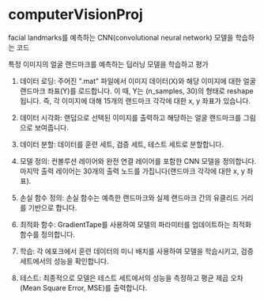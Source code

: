 # computerVisionProj
facial landmarks를 예측하는 CNN(convolutional neural network) 모델을 학습하는 코드

특정 이미지의 얼굴 랜드마크를 예측하는 딥러닝 모델을 학습하고 평가



1. 데이터 로딩: 주어진 ".mat" 파일에서 이미지 데이터(X)와 해당 이미지에 대한 얼굴 랜드마크 좌표(Y)를 로드합니다. 이 때, Y는 (n_samples, 30)의 형태로 reshape됩니다. 즉, 각 이미지에 대해 15개의 랜드마크 각각에 대한 x, y 좌표가 있습니다.

2. 데이터 시각화: 랜덤으로 선택된 이미지를 출력하고 해당하는 얼굴 랜드마크를 그림으로 보여줍니다.

3. 데이터 분할: 데이터를 훈련 세트, 검증 세트, 테스트 세트로 분할합니다.

4. 모델 정의: 컨볼루션 레이어와 완전 연결 레이어를 포함한 CNN 모델을 정의합니다. 마지막 출력 레이어는 30개의 출력 노드를 가집니다(랜드마크 각각에 대한 x, y 좌표).

5. 손실 함수 정의: 손실 함수는 예측한 랜드마크와 실제 랜드마크 간의 유클리드 거리를 기반으로 합니다.

6. 최적화 함수: GradientTape를 사용하여 모델의 파라미터를 업데이트하는 최적화 함수를 정의합니다.

7. 학습: 각 에포크에서 훈련 데이터의 미니 배치를 사용하여 모델을 학습시키고, 검증 세트에서의 성능을 확인합니다.

8. 테스트: 최종적으로 모델은 테스트 세트에서의 성능을 측정하고 평균 제곱 오차(Mean Square Error, MSE)를 출력합니다.
